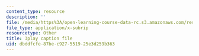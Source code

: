 ```yaml
---
content_type: resource
description: ''
file: /media/https%3A/open-learning-course-data-rc.s3.amazonaws.com/res-10-001-making-science-and-engineering-pictures-a-practical-guide-to-presenting-your-work-spring-2016/dbddfcfe87bec927551925e3d259b363_lTTfrBbXeTk.srt
file_type: application/x-subrip
resourcetype: Other
title: 3play caption file
uid: dbddfcfe-87be-c927-5519-25e3d259b363
---
```


